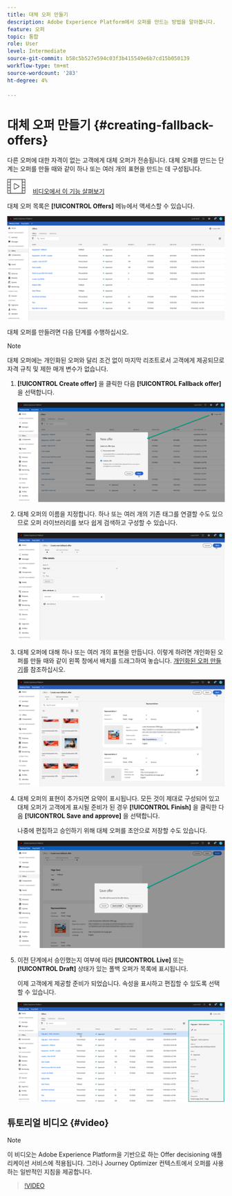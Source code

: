 ```yaml
---
title: 대체 오퍼 만들기
description: Adobe Experience Platform에서 오퍼를 만드는 방법을 알아봅니다.
feature: 오퍼
topic: 통합
role: User
level: Intermediate
source-git-commit: b58c5b527e594c03f3b415549e6b7cd15b050139
workflow-type: tm+mt
source-wordcount: '283'
ht-degree: 4%

---
```


# 대체 오퍼 만들기 {#creating-fallback-offers}

다른 오퍼에 대한 자격이 없는 고객에게 대체 오퍼가 전송됩니다. 대체 오퍼를 만드는 단계는 오퍼를 만들 때와 같이 하나 또는 여러 개의 표현을 만드는 데 구성됩니다.

![](../../assets/do-not-localize/how-to-video.png) [비디오에서 이 기능 살펴보기](#video)

대체 오퍼 목록은 **[!UICONTROL Offers]** 메뉴에서 액세스할 수 있습니다.

![](../../assets/offers_list.png)

대체 오퍼를 만들려면 다음 단계를 수행하십시오.

>[!NOTE]
>
>대체 오퍼에는 개인화된 오퍼와 달리 조건 없이 마지막 리조트로서 고객에게 제공되므로 자격 규칙 및 제한 매개 변수가 없습니다.

1. **[!UICONTROL Create offer]** 을 클릭한 다음 **[!UICONTROL Fallback offer]** 을 선택합니다.

   ![](../../assets/create_fallback.png)

1. 대체 오퍼의 이름을 지정합니다. 하나 또는 여러 개의 기존 태그를 연결할 수도 있으므로 오퍼 라이브러리를 보다 쉽게 검색하고 구성할 수 있습니다.

   ![](../../assets/fallback_details.png)

1. 대체 오퍼에 대해 하나 또는 여러 개의 표현을 만듭니다. 이렇게 하려면 개인화된 오퍼를 만들 때와 같이 왼쪽 창에서 배치를 드래그하여 놓습니다. [개인화된 오퍼 만들기](../offer-library/creating-personalized-offers.md)를 참조하십시오.

   ![](../../assets/fallback_content.png)

1. 대체 오퍼의 표현이 추가되면 요약이 표시됩니다. 모든 것이 제대로 구성되어 있고 대체 오퍼가 고객에게 표시될 준비가 된 경우 **[!UICONTROL Finish]** 을 클릭한 다음 **[!UICONTROL Save and approve]** 을 선택합니다.

   나중에 편집하고 승인하기 위해 대체 오퍼를 초안으로 저장할 수도 있습니다.

   ![](../../assets/fallback_review.png)

1. 이전 단계에서 승인했는지 여부에 따라 **[!UICONTROL Live]** 또는 **[!UICONTROL Draft]** 상태가 있는 폴백 오퍼가 목록에 표시됩니다.

   이제 고객에게 제공할 준비가 되었습니다. 속성을 표시하고 편집할 수 있도록 선택할 수 있습니다.<!-- no suppression? -->

   ![](../../assets/fallback_created.png)

## 튜토리얼 비디오 {#video}

>[!NOTE]
>
>이 비디오는 Adobe Experience Platform을 기반으로 하는 Offer decisioning 애플리케이션 서비스에 적용됩니다. 그러나 Journey Optimizer 컨텍스트에서 오퍼를 사용하는 일반적인 지침을 제공합니다.

>[!VIDEO](https://video.tv.adobe.com/v/329383?quality=12)
